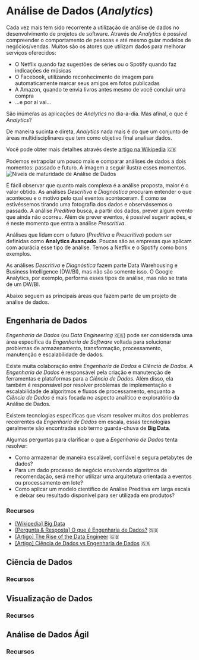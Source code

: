 # Análise de Dados (*Analytics*)

Cada vez mais tem sido recorrente a utilização de análise de dados no
desenvolvimento de projetos de software. Através de *Analytics* é
possível compreender o comportamento de pessoas e até mesmo guiar
modelos de negócios/vendas. Muitos são os atores que utilizam dados
para melhorar serviços oferecidos:

- O Netflix quando faz sugestões de séries ou o Spotify quando faz
  indicações de músicas
- O Facebook, utilizando reconhecimento de imagem para automaticamente
  marcar seus amigos em fotos publicadas
- A Amazon, quando te envia livros antes mesmo de você concluir uma
  compra
- ...e por aí vai...

São inúmeras as aplicações de *Analytics* no dia-a-dia. Mas afinal, o que
é *Analytics*?

De maneira sucinta e direta, *Analytics* nada mais é do que um conjunto
de áreas multidisciplinares que tem como objetivo final analisar dados.

Você pode obter mais detalhes através deste [artigo na
Wikipedia](https://en.wikipedia.org/wiki/Analytics) :uk:

Podemos extrapolar um pouco mais e comparar análises de dados a dois
momentos: passado e futuro. A imagem a seguir ilustra esses momentos.
![Níveis de maturidade de Análise de
Dados](/gitbook/images/Analytics/niveis_maturidade.png)

É fácil observar que quanto mais complexa é a análise proposta, maior é
o valor obtido. As análises *Descritiva* e *Diagnóstica* procuram entender o
que aconteceu e o motivo pelo qual eventos aconteceram. É como se
estivéssemos tirando uma fotografia dos dados e observássemos o passado.
A análise *Preditiva* busca, a partir dos dados, prever algum evento que
ainda não ocorreu. Além de prever eventos, é possível sugerir ações, e é
neste momento que entra a análise *Prescritiva*.

Análises que lidam com o futuro (*Preditiva* e *Prescritiva*) podem ser
definidas como **Analytics Avançado**. Poucas são as empresas que aplicam
com acurácia esse tipo de análise. Temos a Netflix e o Spotify como bons
exemplos.

As análises *Descritiva* e *Diagnóstica* fazem parte Data Warehousing e
Business Intelligence (DW/BI), mas não são somente isso. O Google
Analytics, por exemplo, performa esses tipos de análise, mas não se
trata de um DW/BI.

Abaixo seguem as principais áreas que fazem parte de um projeto de
análise de dados.

<!-- toc -->

## Engenharia de Dados

*Engenharia de Dados* (ou *Data Engineering* :uk:) pode ser considerada uma área
específica da *Engenharia de Software* voltada para solucionar problemas de
armazenamento, transformação, processamento, manutenção e escalabilidade de
dados.

Existe muita colaboração entre *Engenharia de Dados* e *Ciência de Dados*. A
*Engenharia de Dados* é responsável pela criação e manutenção de ferramentas e
plataformas para a *Ciência de Dados*. Além disso, ela também é responsável por
resolver problemas de implementação e escalabilidade de algoritmos e fluxos de
processamento, enquanto a *Ciência de Dados* é mais focada no aspecto analítico
e exploratório da Análise de Dados.

Existem tecnologias específicas que visam resolver muitos dos problemas
recorrentes da *Engenharia de Dados* em escala, essas tecnologias geralmente são
encontradas sob termo guarda-chuva de **Big Data**.

Algumas perguntas para clarificar o que a *Engenharia de Dados* tenta resolver:

- Como armazenar de maneira escalável, confiável e segura petabytes de dados?
- Para um dado processo de negócio envolvendo algoritmos de recomendação, será
  melhor utilizar uma arquitetura orientada a eventos ou processamento em lote?
- Como aplicar um modelo científico de Análise Preditiva em larga escala e
  deixar seu resultado disponível para ser utilizada em produtos?

### Recursos

- [[Wikipedia] Big Data](https://pt.wikipedia.org/wiki/Big_data)
- [[Pergunta & Resposta] O que é Engenharia de Dados?](https://www.quora.com/What-is-data-engineering)
  :uk:
- [[Artigo] The Rise of the Data Engineer](https://www.datanami.com/2014/09/08/rise-big-data-engineer/)
  :uk:
- [[Artigo] Ciência de Dados vs Engenharia de Dados](https://blog.insightdatascience.com/data-science-vs-data-engineering-62da7678adaa#.1a2xg69mb)
  :uk:

## Ciência de Dados

### Recursos

## Visualização de Dados

### Recursos

## Análise de Dados Ágil

### Recursos
